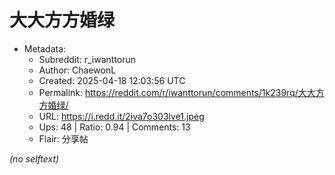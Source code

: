 # 大大方方婚绿

- Metadata:
  - Subreddit: r_iwanttorun
  - Author: ChaewonL
  - Created: 2025-04-18 12:03:56 UTC
  - Permalink: https://reddit.com/r/iwanttorun/comments/1k239rq/大大方方婚绿/
  - URL: https://i.redd.it/2iva7o303lve1.jpeg
  - Ups: 48 | Ratio: 0.94 | Comments: 13
  - Flair: 分享帖

_(no selftext)_
